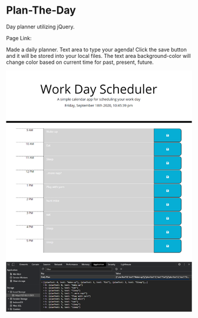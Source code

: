 # Plan-The-Day

Day planner utilizing jQuery.

Page Link: 

Made a daily planner. Text area to type your agenda! Click the save button and it will be stored into your local files. The text area background-color will change color based on current time for past, present, future. 

![Page Layout](images/PageLayout.PNG)
